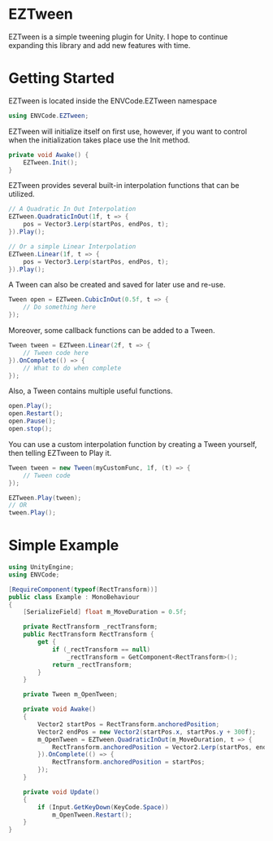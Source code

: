 # EZTween

EZTween is a simple tweening plugin for Unity. I hope to continue expanding this library and add new features with time.

# Getting Started
EZTween is located inside the ENVCode.EZTween namespace
```csharp
using ENVCode.EZTween;
```

EZTween will initialize itself on first use, however, if you want to control when the initialization takes place use the Init method.
```csharp
private void Awake() {
    EZTween.Init();
}
```

EZTween provides several built-in interpolation functions that can be utilized.  


```csharp
// A Quadratic In Out Interpolation
EZTween.QuadraticInOut(1f, t => {
    pos = Vector3.Lerp(startPos, endPos, t);
}).Play();

// Or a simple Linear Interpolation
EZTween.Linear(1f, t => {
    pos = Vector3.Lerp(startPos, endPos, t);
}).Play();
```

A Tween can also be created and saved for later use and re-use.
```csharp
Tween open = EZTween.CubicInOut(0.5f, t => {
    // Do something here
});
```

Moreover, some callback functions can be added to a Tween.
```csharp
Tween tween = EZTween.Linear(2f, t => {
    // Tween code here
}).OnComplete(() => {
    // What to do when complete
});
```

Also, a Tween contains multiple useful functions.
```csharp
open.Play();
open.Restart();
open.Pause();
open.stop();
```

You can use a custom interpolation function by creating a Tween yourself, then telling EZTween to Play it.
```csharp
Tween tween = new Tween(myCustomFunc, 1f, (t) => {
    // Tween code
});

EZTween.Play(tween);
// OR
tween.Play();
```

# Simple Example

```csharp
using UnityEngine;
using ENVCode;

[RequireComponent(typeof(RectTransform))]
public class Example : MonoBehaviour
{
    [SerializeField] float m_MoveDuration = 0.5f;

    private RectTransform _rectTransform;
    public RectTransform RectTransform {
        get {
            if (_rectTransform == null)
                _rectTransform = GetComponent<RectTransform>();
            return _rectTransform;
        }
    }

    private Tween m_OpenTween;

    private void Awake()
    {
        Vector2 startPos = RectTransform.anchoredPosition;
        Vector2 endPos = new Vector2(startPos.x, startPos.y + 300f);
        m_OpenTween = EZTween.QuadraticInOut(m_MoveDuration, t => {
            RectTransform.anchoredPosition = Vector2.Lerp(startPos, endPos, t);
        }).OnComplete(() => {
            RectTransform.anchoredPosition = startPos;
        });
    }

    private void Update()
    {
        if (Input.GetKeyDown(KeyCode.Space))
            m_OpenTween.Restart();
    }
}
```
